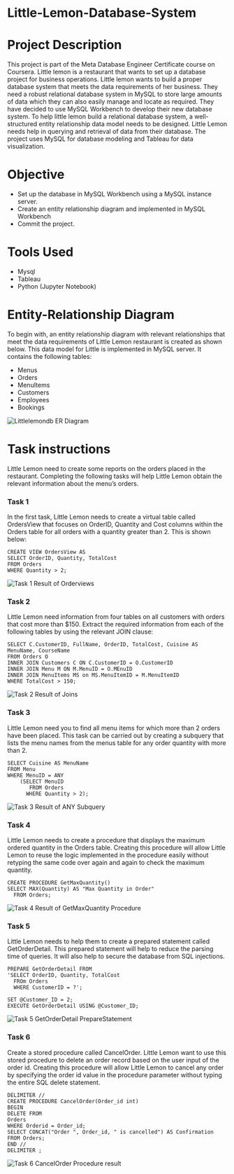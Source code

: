 # Little-Lemon-Database-System

# Project Description
This project is part of the Meta Database Engineer Certificate course on Coursera. Little lemon is a restaurant that wants to set up a database project for business operations. Little lemon wants to build a proper database system that meets the data requirements of her business. They need a robust relational database system in MySQL to store large amounts of data which they can also easily manage and locate as required. They have decided to use MySQL Workbench to develop their new database system. To help little lemon build a relational database system, a well-structured entity relationship data model needs to be designed. Little Lemon needs help in querying and  retrieval of data from their database. The project uses MySQL for database modeling and Tableau for data visualization.
# Objective
- Set up the database in MySQL Workbench using a MySQL instance server.
- Create an entity relationship diagram and implemented in MySQL Workbench
- Commit the project. 
# Tools Used
- Mysql
- Tableau
- Python (Jupyter Notebook)
# Entity-Relationship Diagram
To begin with, an entity relationship diagram with relevant relationships that meet the data requirements of Little Lemon restaurant is created as shown below. This data model for Little is implemented in MySQL server. It contains the following tables:
- Menus
- Orders
- MenuItems
- Customers
- Employees
- Bookings

![Littlelemondb ER Diagram](https://github.com/DannyRukks/Little-Lemon-Database-Project/assets/97890440/5f8e400e-3e50-4a3d-b576-313a3b7ae0bb)

# Task instructions
Little Lemon need to create some reports on the orders placed in the restaurant. Completing the following tasks will help Little Lemon obtain the relevant information about the menu’s orders.

### Task 1
In the first task, Little Lemon needs to create a virtual table called OrdersView that focuses on OrderID, Quantity and Cost columns within the Orders table for all orders with a quantity greater than 2. This is shown below:
```
CREATE VIEW OrdersView AS 
SELECT OrderID, Quantity, TotalCost
FROM Orders
WHERE Quantity > 2;
```
![Task 1 Result of Orderviews](https://github.com/DannyRukks/Little-Lemon-Database-Project/assets/97890440/c4fe1de4-06f7-44fe-934a-cfe3291c87c4)

### Task 2
Little Lemon need information from four tables on all customers with orders that cost more than $150. Extract the required information from each of the following tables by using the relevant JOIN clause:
```
SELECT C.CustomerID, FullName, OrderID, TotalCost, Cuisine AS MenuName, CourseName
FROM Orders O
INNER JOIN Customers C ON C.CustomerID = O.CustomerID
INNER JOIN Menu M ON M.MenuID = O.MEnuID
INNER JOIN MenuItems MS on MS.MenuItemID = M.MenuItemID
WHERE TotalCost > 150;
```
![Task 2 Result of Joins](https://github.com/DannyRukks/Little-Lemon-Database-Project/assets/97890440/48d5c52c-d89d-4bd7-b8bf-6f4ad2bee152)

### Task 3
Little Lemon need you to find all menu items for which more than 2 orders have been placed. This task can be carried out by creating a subquery that lists the menu names from the menus table for any order quantity with more than 2.
```
SELECT Cuisine AS MenuName
FROM Menu
WHERE MenuID = ANY 
	(SELECT MenuID
	   FROM Orders
	  WHERE Quantity > 2);
```
![Task 3 Result of ANY Subquery](https://github.com/DannyRukks/Little-Lemon-Database-Project/assets/97890440/e244b9d1-6479-4126-824f-2f25ded96adc)

### Task 4
Little Lemon needs to create a procedure that displays the maximum ordered quantity in the Orders table. Creating this procedure will allow Little Lemon to reuse the logic implemented in the procedure easily without retyping the same code over again and again to check the maximum quantity.
```
CREATE PROCEDURE GetMaxQuantity()
SELECT MAX(Quantity) AS "Max Quantity in Order"
  FROM Orders;
```
![Task 4 Result of GetMaxQuantity Procedure](https://github.com/DannyRukks/Little-Lemon-Database-Project/assets/97890440/c52eb537-e729-4ad3-b447-a1e703713462)

### Task 5
Little Lemon needs to help them to create a prepared statement called GetOrderDetail. This prepared statement will help to reduce the parsing time of queries. It will also help to secure the database from SQL injections.
```
PREPARE GetOrderDetail FROM
'SELECT OrderID, Quantity, TotalCost
  FROm Orders
  WHERE CustomerID = ?';
  
SET @Customer_ID = 2;
EXECUTE GetOrderDetail USING @Customer_ID;
```
![Task 5 GetOrderDetail PrepareStatement](https://github.com/DannyRukks/Little-Lemon-Database-Project/assets/97890440/8f22e1fa-d5bc-4e6b-a738-e504445cff6b)

### Task 6
Create a stored procedure called CancelOrder. Little Lemon want to use this stored procedure to delete an order record based on the user input of the order id. Creating this procedure will allow Little Lemon to cancel any order by specifying the order id value in the procedure parameter without typing the entire SQL delete statement.   
```
DELIMITER //
CREATE PROCEDURE CancelOrder(Order_id int)
BEGIN
DELETE FROM
Orders
WHERE Orderid = Order_id;
SELECT CONCAT("Order ", Order_id, " is cancelled") AS Confirmation
FROM Orders;
END //
DELIMITER ;
```
![Task 6 CancelOrder Procedure result](https://github.com/DannyRukks/Little-Lemon-Database-Project/assets/97890440/0b28e4bc-8d36-49ff-a9a8-8b336ba5a2fc)


